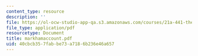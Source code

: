 ```yaml
---
content_type: resource
description: ''
file: https://ol-ocw-studio-app-qa.s3.amazonaws.com/courses/21a-441-the-conquest-of-america-spring-2004/40cbcb357fabbe73a7186b236e46a657_markhamaccount.pdf
file_type: application/pdf
resourcetype: Document
title: markhamaccount.pdf
uid: 40cbcb35-7fab-be73-a718-6b236e46a657
---
```

